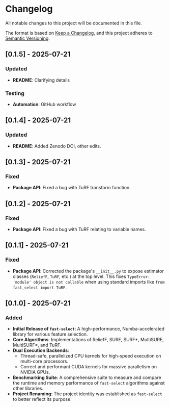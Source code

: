 # Changelog

All notable changes to this project will be documented in this file.

The format is based on [Keep a Changelog](https://keepachangelog.com/en/1.0.0/),
and this project adheres to [Semantic Versioning](https://semver.org/spec/v2.0.0.html).

## [0.1.5] - 2025-07-21

### Updated

-   **README**: Clarifying details

### Testing

-   **Automation**: GitHub workflow

## [0.1.4] - 2025-07-21

### Updated

-   **README**: Added Zenodo DOI, other edits.

## [0.1.3] - 2025-07-21

### Fixed

-   **Package API**: Fixed a bug with TuRF transform function.

## [0.1.2] - 2025-07-21

### Fixed

-   **Package API**: Fixed a bug with TuRF relating to variable names.

## [0.1.1] - 2025-07-21

### Fixed

-   **Package API**: Corrected the package's `__init__.py` to expose estimator classes (`ReliefF`, `TuRF`, etc.) at the top level. This fixes `TypeError: 'module' object is not callable` when using standard imports like `from fast_select import TuRF`.

## [0.1.0] - 2025-07-21

### Added

-   **Initial Release of `fast-select`**: A high-performance, Numba-accelerated library for various feature selection.
-   **Core Algorithms**: Implementations of ReliefF, SURF, SURF*, MultiSURF, MultiSURF*, and TuRF.
-   **Dual Execution Backends**:
    -   Thread-safe, parallelized CPU kernels for high-speed execution on multi-core processors.
    -   Correct and performant CUDA kernels for massive parallelism on NVIDIA GPUs.
-   **Benchmarking Suite**: A comprehensive suite to measure and compare the runtime and memory performance of `fast-select` algorithms against other libraries.
-   **Project Renaming**: The project identity was established as `fast-select` to better reflect its purpose.

